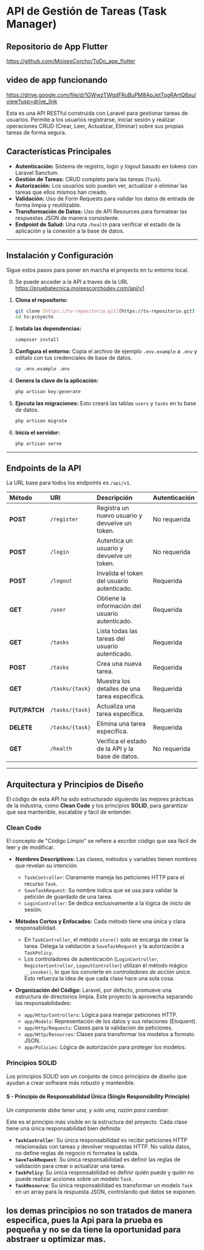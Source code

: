 # API de Gestión de Tareas (Task Manager)

## Repositorio de App Flutter
 https://github.com/MoisesCorcho/ToDo_app_flutter

## video de app funcionando

https://drive.google.com/file/d/1GWwzTWgdFRuBuPM8ApJetTqgRArtQ6au/view?usp=drive_link

Esta es una API RESTful construida con Laravel para gestionar tareas de usuarios. Permite a los usuarios registrarse, iniciar sesión y realizar operaciones CRUD (Crear, Leer, Actualizar, Eliminar) sobre sus propias tareas de forma segura.

## Características Principales

-   **Autenticación:** Sistema de registro, login y logout basado en tokens con Laravel Sanctum.
-   **Gestión de Tareas:** CRUD completo para las tareas (`Task`).
-   **Autorización:** Los usuarios solo pueden ver, actualizar o eliminar las tareas que ellos mismos han creado.
-   **Validación:** Uso de Form Requests para validar los datos de entrada de forma limpia y reutilizable.
-   **Transformación de Datos:** Uso de API Resources para formatear las respuestas JSON de manera consistente.
-   **Endpoint de Salud:** Una ruta `/health` para verificar el estado de la aplicación y la conexión a la base de datos.

---

## Instalación y Configuración

Sigue estos pasos para poner en marcha el proyecto en tu entorno local.

0. Se puede acceder a la API a traves de la URL https://pruebatecnica.moisescorchodev.com/api/v1

1. **Clona el repositorio:**

    ```bash
    git clone [https://tu-repositorio.git](https://tu-repositorio.git)
    cd tu-proyecto
    ```

2. **Instala las dependencias:**

    ```bash
    composer install
    ```

3. **Configura el entorno:**
   Copia el archivo de ejemplo `.env.example` a `.env` y edítalo con tus credenciales de base de datos.

    ```bash
    cp .env.example .env
    ```

4. **Genera la clave de la aplicación:**

    ```bash
    php artisan key:generate
    ```

5. **Ejecuta las migraciones:**
   Esto creará las tablas `users` y `tasks` en tu base de datos.

    ```bash
    php artisan migrate
    ```

6. **Inicia el servidor:**
    ```bash
    php artisan serve
    ```

---

## Endpoints de la API

La URL base para todos los endpoints es `/api/v1`.

| Método        | URI             | Descripción                                      | Autenticación |
| :------------ | :-------------- | :----------------------------------------------- | :------------ |
| **POST**      | `/register`     | Registra un nuevo usuario y devuelve un token.   | No requerida  |
| **POST**      | `/login`        | Autentica un usuario y devuelve un token.        | No requerida  |
| **POST**      | `/logout`       | Invalida el token del usuario autenticado.       | Requerida     |
| **GET**       | `/user`         | Obtiene la información del usuario autenticado.  | Requerida     |
| **GET**       | `/tasks`        | Lista todas las tareas del usuario autenticado.  | Requerida     |
| **POST**      | `/tasks`        | Crea una nueva tarea.                            | Requerida     |
| **GET**       | `/tasks/{task}` | Muestra los detalles de una tarea específica.    | Requerida     |
| **PUT/PATCH** | `/tasks/{task}` | Actualiza una tarea específica.                  | Requerida     |
| **DELETE**    | `/tasks/{task}` | Elimina una tarea específica.                    | Requerida     |
| **GET**       | `/health`       | Verifica el estado de la API y la base de datos. | No requerida  |

---

## Arquitectura y Principios de Diseño

El código de esta API ha sido estructurado siguiendo las mejores prácticas de la industria, como **Clean Code** y los principios **SOLID**, para garantizar que sea mantenible, escalable y fácil de entender.

### Clean Code

El concepto de "Código Limpio" se refiere a escribir código que sea fácil de leer y de modificar.

-   **Nombres Descriptivos:** Las clases, métodos y variables tienen nombres que revelan su intención.

    -   `TaskController`: Claramente maneja las peticiones HTTP para el recurso `Task`.
    -   `SaveTaskRequest`: Su nombre indica que se usa para validar la petición de guardado de una tarea.
    -   `LoginController`: Se dedica exclusivamente a la lógica de inicio de sesión.

-   **Métodos Cortos y Enfocados:** Cada método tiene una única y clara responsabilidad.

    -   En `TaskController`, el método `store()` solo se encarga de crear la tarea. Delega la validación a `SaveTaskRequest` y la autorización a `TaskPolicy`.
    -   Los controladores de autenticación (`LoginController`, `RegisterController`, `LogoutController`) utilizan el método mágico `__invoke()`, lo que los convierte en _controladores de acción única_. Esto refuerza la idea de que cada clase hace una sola cosa.

-   **Organización del Código:** Laravel, por defecto, promueve una estructura de directorios limpia. Este proyecto la aprovecha separando las responsabilidades:
    -   `app/Http/Controllers`: Lógica para manejar peticiones HTTP.
    -   `app/Models`: Representación de los datos y sus relaciones (Eloquent).
    -   `app/Http/Requests`: Clases para la validación de peticiones.
    -   `app/Http/Resources`: Clases para transformar los modelos a formato JSON.
    -   `app/Policies`: Lógica de autorización para proteger los modelos.

### Principios SOLID

Los principios SOLID son un conjunto de cinco principios de diseño que ayudan a crear software más robusto y mantenible.

#### S - Principio de Responsabilidad Única (Single Responsibility Principle)

_Un componente debe tener una, y solo una, razón para cambiar._

Este es el principio más visible en la estructura del proyecto. Cada clase tiene una única responsabilidad bien definida:

-   **`TaskController`**: Su única responsabilidad es recibir peticiones HTTP relacionadas con tareas y devolver respuestas HTTP. No valida datos, no define reglas de negocio ni formatea la salida.
-   **`SaveTaskRequest`**: Su única responsabilidad es definir las reglas de validación para crear o actualizar una tarea.
-   **`TaskPolicy`**: Su única responsabilidad es definir quién puede y quién no puede realizar acciones sobre un modelo `Task`.
-   **`TaskResource`**: Su única responsabilidad es transformar un modelo `Task` en un array para la respuesta JSON, controlando qué datos se exponen.

## los demas principios no son tratados de manera especifica, pues la Api para la prueba es pequeña y no se da tiene la oportunidad para abstraer u optimizar mas.
